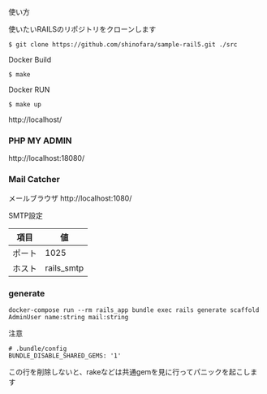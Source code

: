 使い方

使いたいRAILSのリポジトリをクローンします

```
$ git clone https://github.com/shinofara/sample-rail5.git ./src
```

Docker Build

```
$ make
```

Docker RUN

```
$ make up
```

http://localhost/

### PHP MY ADMIN

http://localhost:18080/


### Mail Catcher

メールブラウザ
http://localhost:1080/

SMTP設定

| 項目   | 値         |
| ------ | ---------- |
| ポート | 1025       |
| ホスト | rails_smtp |

### generate

```
docker-compose run --rm rails_app bundle exec rails generate scaffold AdminUser name:string mail:string
```

注意

```
# .bundle/config
BUNDLE_DISABLE_SHARED_GEMS: '1'
```

この行を削除しないと、rakeなどは共通gemを見に行ってパニックを起こします
